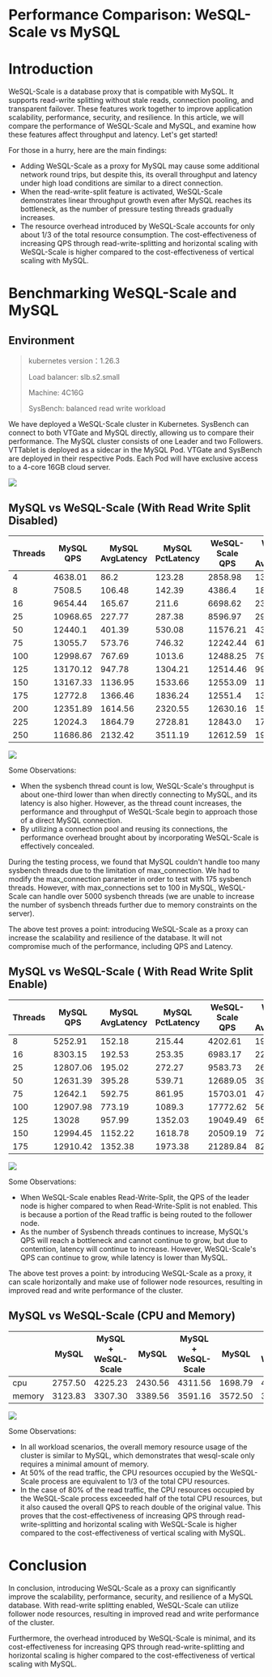 # Performance Comparison: WeSQL-Scale vs MySQL

# Introduction

WeSQL-Scale is a database proxy that is compatible with MySQL. It supports read-write splitting without stale reads, connection pooling, and transparent failover. These features work together to improve application scalability, performance, security, and resilience. In this article, we will compare the performance of WeSQL-Scale and MySQL, and examine how these features affect throughput and latency. Let's get started!

For those in a hurry, here are the main findings:

- Adding WeSQL-Scale as a proxy for MySQL may cause some additional network round trips, but despite this, its overall throughput and latency under high load conditions are similar to a direct connection.
- When the read-write-split feature is activated, WeSQL-Scale demonstrates linear throughput growth even after MySQL reaches its bottleneck, as the number of pressure testing threads gradually increases.
- The resource overhead introduced by WeSQL-Scale accounts for only about 1/3 of the total resource consumption. The cost-effectiveness of increasing QPS through read-write-splitting and horizontal scaling with WeSQL-Scale is higher compared to the cost-effectiveness of vertical scaling with MySQL.

# Benchmarking WeSQL-Scale and MySQL

## Environment

> kubernetes version：1.26.3
> 
> 
> Load balancer: slb.s2.small
> 
> Machine: 4C16G
> 
> SysBench: balanced read write workload
> 

We have deployed a WeSQL-Scale cluster in Kubernetes. SysBench can connect to both VTGate and MySQL directly, allowing us to compare their performance. The MySQL cluster consists of one Leader and two Followers. VTTablet is deployed as a sidecar in the MySQL Pod. VTGate and SysBench are deployed in their respective Pods. Each Pod will have exclusive access to a 4-core 16GB cloud server.

![](images/16923404829726.jpg)


## MySQL vs WeSQL-Scale (With Read Write Split Disabled)

| Threads | MySQL QPS | MySQL AvgLatency | MySQL PctLatency | WeSQL-Scale QPS | WeSQL-Scale AvgLatency | WeSQL-Scale PctLatency |
| --- | --- | --- | --- | --- | --- | --- |
| 4 | 4638.01 | 86.2 | 123.28 | 2858.98 | 139.77 | 161.51 |
| 8 | 7508.5 | 106.48 | 142.39 | 4386.4 | 182.21 | 223.34 |
| 16 | 9654.44 | 165.67 | 211.6 | 6698.62 | 238.58 | 282.25 |
| 25 | 10968.65 | 227.77 | 287.38 | 8596.97 | 290.47 | 350.33 |
| 50 | 12440.1 | 401.39 | 530.08 | 11576.21 | 431.36 | 549.52 |
| 75 | 13055.7 | 573.76 | 746.32 | 12242.44 | 611.36 | 816.63 |
| 100 | 12998.67 | 767.69 | 1013.6 | 12488.25 | 798.48 | 1170.65 |
| 125 | 13170.12 | 947.78 | 1304.21 | 12514.46 | 996.2 | 1427.08 |
| 150 | 13167.33 | 1136.95 | 1533.66 | 12553.09 | 1190.45 | 1618.78 |
| 175 | 12772.8 | 1366.46 | 1836.24 | 12551.4 | 1389.39 | 1869.6 |
| 200 | 12351.89 | 1614.56 | 2320.55 | 12630.16 | 1579.17 | 2120.76 |
| 225 | 12024.3 | 1864.79 | 2728.81 | 12843.0 | 1745.59 | 2405.65 |
| 250 | 11686.86 | 2132.42 | 3511.19 | 12612.59 | 1972.6 | 2680.11 |

![](images/16923404906364.png)


Some Observations:

- When the sysbench thread count is low, WeSQL-Scale's throughput is about one-third lower than when directly connecting to MySQL, and its latency is also higher. However, as the thread count increases, the performance and throughput of WeSQL-Scale begin to approach those of a direct MySQL connection.
- By utilizing a connection pool and reusing its connections, the performance overhead brought about by incorporating WeSQL-Scale is effectively concealed.

During the testing process, we found that MySQL couldn't handle too many sysbench threads due to the limitation of max_connection. We had to modify the max_connection parameter in order to test with 175 sysbench threads. However, with max_connections set to 100 in MySQL, WeSQL-Scale can handle over 5000 sysbench threads (we are unable to increase the number of sysbench threads further due to memory constraints on the server).

The above test proves a point: introducing WeSQL-Scale as a proxy can increase the scalability and resilience of the database. It will not compromise much of the performance, including QPS and Latency.

## MySQL vs WeSQL-Scale ( With Read Write Split Enable)

| Threads | MySQL QPS | MySQL AvgLatency | MySQL PctLatency | WeSQL-Scale QPS | WeSQL-Scale AvgLatency | WeSQL-Scale PctLatency |
| --- | --- | --- | --- | --- | --- | --- |
| 8 | 5252.91 | 152.18 | 215.44 | 4202.61 | 190.12 | 219.36 |
| 16 | 8303.15 | 192.53 | 253.35 | 6983.17 | 228.97 | 267.41 |
| 25 | 12807.06 | 195.02 | 272.27 | 9583.73 | 260.51 | 303.33 |
| 50 | 12631.39 | 395.28 | 539.71 | 12689.05 | 393.76 | 484.44 |
| 75 | 12642.1 | 592.75 | 861.95 | 15703.01 | 476.59 | 569.67 |
| 100 | 12907.98 | 773.19 | 1089.3 | 17772.62 | 560.7 | 682.06 |
| 125 | 13028 | 957.99 | 1352.03 | 19049.49 | 655.37 | 877.61 |
| 150 | 12994.45 | 1152.22 | 1618.78 | 20509.19 | 729.86 | 960.3 |
| 175 | 12910.42 | 1352.38 | 1973.38 | 21289.84 | 820.12 | 1149.76 |

![](images/16923404998434.jpg)


Some Observations:

- When WeSQL-Scale enables Read-Write-Split, the QPS of the leader node is higher compared to when Read-Write-Split is not enabled. This is because a portion of the Read traffic is being routed to the follower node.
- As the number of Sysbench threads continues to increase, MySQL's QPS will reach a bottleneck and cannot continue to grow, but due to contention, latency will continue to increase. However, WeSQL-Scale's QPS can continue to grow, while latency is lower than MySQL.

The above test proves a point: by introducing WeSQL-Scale as a proxy, it can scale horizontally and make use of follower node resources, resulting in improved read and write performance of the cluster.

## MySQL vs WeSQL-Scale (CPU and Memory)

|  | MySQL | MySQL + WeSQL-Scale | MySQL | MySQL + WeSQL-Scale | MySQL | MySQL + WeSQL-Scale |
| --- | --- | --- | --- | --- | --- | --- |
| cpu | 2757.50 | 4225.23 | 2430.56 | 4311.56 | 1698.79 | 4211.20 |
| memory | 3123.83 | 3307.30 | 3389.56 | 3591.16 | 3572.50 | 3774.33 |

![](images/16923405066565.jpg)


Some Observations:

- In all workload scenarios, the overall memory resource usage of the cluster is similar to MySQL, which demonstrates that wesql-scale only requires a minimal amount of memory.
- At 50% of the read traffic, the CPU resources occupied by the WeSQL-Scale process are equivalent to 1/3 of the total CPU resources.
- In the case of 80% of the read traffic, the CPU resources occupied by the WeSQL-Scale process exceeded half of the total CPU resources, but it also caused the overall QPS to reach double of the original value. This proves that the cost-effectiveness of increasing QPS through read-write-splitting and horizontal scaling with WeSQL-Scale is higher compared to the cost-effectiveness of vertical scaling with MySQL.

# Conclusion

In conclusion, introducing WeSQL-Scale as a proxy can significantly improve the scalability, performance, security, and resilience of a MySQL database. With read-write splitting enabled, WeSQL-Scale can utilize follower node resources, resulting in improved read and write performance of the cluster.

Furthermore, the overhead introduced by WeSQL-Scale is minimal, and its cost-effectiveness for increasing QPS through read-write-splitting and horizontal scaling is higher compared to the cost-effectiveness of vertical scaling with MySQL.